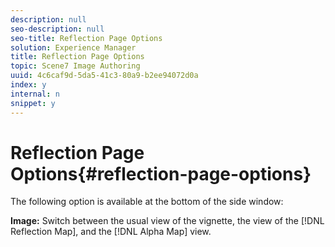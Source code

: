 ```yaml
---
description: null
seo-description: null
seo-title: Reflection Page Options
solution: Experience Manager
title: Reflection Page Options
topic: Scene7 Image Authoring
uuid: 4c6caf9d-5da5-41c3-80a9-b2ee94072d0a
index: y
internal: n
snippet: y
---
```


# Reflection Page Options{#reflection-page-options}

The following option is available at the bottom of the side window:

**Image:** Switch between the usual view of the vignette, the view of the [!DNL Reflection Map], and the [!DNL Alpha Map] view. 
